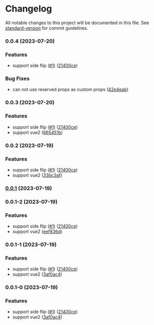 # Changelog

All notable changes to this project will be documented in this file. See [standard-version](https://github.com/conventional-changelog/standard-version) for commit guidelines.

### 0.0.4 (2023-07-20)


### Features

* support side flip ([#1](https://github.com/ehxie/turn.js/issues/1)) ([21400ce](https://github.com/ehxie/turn.js/commit/21400cef0a6e45701e0df267dc4b6bee4a8b84ed))


### Bug Fixes

* can not use reserved props as custom props ([42e4eab](https://github.com/ehxie/turn.js/commit/42e4eab45aeb71fbe88cf1d66abfbc7f01c96a22))

### 0.0.3 (2023-07-20)


### Features

* support side flip ([#1](https://github.com/ehxie/turn.js/issues/1)) ([21400ce](https://github.com/ehxie/turn.js/commit/21400cef0a6e45701e0df267dc4b6bee4a8b84ed))
* support vue2 ([665451b](https://github.com/ehxie/turn.js/commit/665451b1ccb9268cf73ebbb879e3ccc95afdf092))

### 0.0.2 (2023-07-19)


### Features

* support side flip ([#1](https://github.com/ehxie/turn.js/issues/1)) ([21400ce](https://github.com/ehxie/turn.js/commit/21400cef0a6e45701e0df267dc4b6bee4a8b84ed))
* support vue2 ([33bc3af](https://github.com/ehxie/turn.js/commit/33bc3afda0dc750760aa7c121fce8f642e0b5b0b))

### [0.0.1](https://github.com/ehxie/turn.js/compare/turnjs-vue_v0.0.1-2...turnjs-vue_v0.0.1) (2023-07-19)

### 0.0.1-2 (2023-07-19)


### Features

* support side flip ([#1](https://github.com/ehxie/turn.js/issues/1)) ([21400ce](https://github.com/ehxie/turn.js/commit/21400cef0a6e45701e0df267dc4b6bee4a8b84ed))
* support vue2 ([eef836d](https://github.com/ehxie/turn.js/commit/eef836d02af6891fec69d0551dcd9ced66d8d699))

### 0.0.1-1 (2023-07-19)


### Features

* support side flip ([#1](https://github.com/ehxie/turn.js/issues/1)) ([21400ce](https://github.com/ehxie/turn.js/commit/21400cef0a6e45701e0df267dc4b6bee4a8b84ed))
* support vue2 ([3af0ac4](https://github.com/ehxie/turn.js/commit/3af0ac414bbe6dfc64f4e3ff02866a41fa71636e))

### 0.0.1-0 (2023-07-19)


### Features

* support side flip ([#1](https://github.com/ehxie/turn.js/issues/1)) ([21400ce](https://github.com/ehxie/turn.js/commit/21400cef0a6e45701e0df267dc4b6bee4a8b84ed))
* support vue2 ([3af0ac4](https://github.com/ehxie/turn.js/commit/3af0ac414bbe6dfc64f4e3ff02866a41fa71636e))
